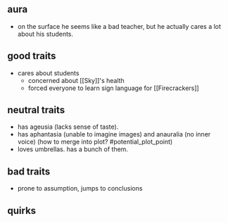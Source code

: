 ## aura

- on the surface he seems like a bad teacher, but he actually cares a lot about his students.

## good traits

- cares about students
	- concerned about [[Sky]]'s health
	- forced everyone to learn sign language for [[Firecrackers]]

## neutral traits

- has ageusia (lacks sense of taste).
- has aphantasia (unable to imagine images) and anauralia (no inner voice) (how to merge into plot? #potential_plot_point)
- loves umbrellas. has a bunch of them.

## bad traits

- prone to assumption, jumps to conclusions

## quirks